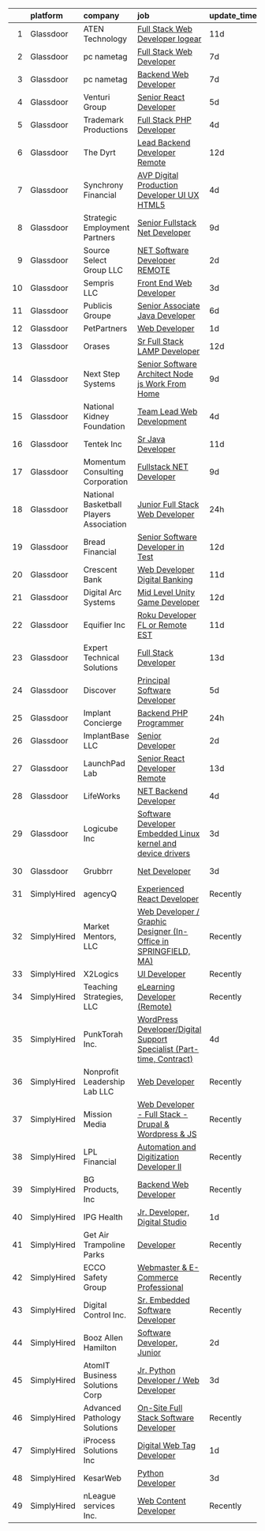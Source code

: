 

|    | platform    | company                                 | job                                                                                                                                                                                                                                                                                                                                                                                                                                                                                                                                                                                                                                                                                                                                                                                                                                                                                                                                                                                                                                                                                                                                                                                                                                                                                                                                                                                                                                                                                                                                                                                                                                  | update_time   | location                    |
|---:|:------------|:----------------------------------------|:-------------------------------------------------------------------------------------------------------------------------------------------------------------------------------------------------------------------------------------------------------------------------------------------------------------------------------------------------------------------------------------------------------------------------------------------------------------------------------------------------------------------------------------------------------------------------------------------------------------------------------------------------------------------------------------------------------------------------------------------------------------------------------------------------------------------------------------------------------------------------------------------------------------------------------------------------------------------------------------------------------------------------------------------------------------------------------------------------------------------------------------------------------------------------------------------------------------------------------------------------------------------------------------------------------------------------------------------------------------------------------------------------------------------------------------------------------------------------------------------------------------------------------------------------------------------------------------------------------------------------------------|:--------------|:----------------------------|
|  1 | Glassdoor   | ATEN Technology                         | [Full Stack Web Developer  Iogear ](https://www.glassdoor.com/partner/jobListing.htm?pos=130&ao=1110586&s=58&guid=000001817fe1c22e8b3a347b16a897d1&src=GD_JOB_AD&t=SR&vt=w&ea=1&cs=1_7a1e2b4b&cb=1655707911140&jobListingId=1007925932498&cpc=1D891ED3EFC3904E&jrtk=3-0-1g5vu3gj1ihn8801-1g5vu3gjhm6om800-3266aa13e67d76dd--6NYlbfkN0C0P8FhcjLbx-a9W6kInQRp5Gs6MwFqoj_2HpCN6kK0c_XF_QeJhIGskDCXNahPUKbx614mCGAbkKNefIyOS0fw2F-jGHb8gFfm2qF6cJljmIe7qko4H_8-Caki7Z3erbU4TQ_14iFvMXZcCMHgWJ39iUSctM4xcnR8bFqCWvEHYcOHLuHDQcLvTiNL4XDO5W8XpIVIxxHAO1lhVC8LDJNGy3wa35jcxCLUmlFaKU4LVYs17tYAEJ_ofkug6mjfM55k1LGn74lc75tVfZE1j6hVH5cW7pbm4eTeyqqX8eQJDfBv3Pi00tf0GM7uCPGwqkL12Ndq0BsKU07EeCKI2s1RcbkmpvTHPJNlNkFI5BQg0PUwm5wIiO5YOQc8L5Otmam6wOOrTxEycrkqBqJhVuVjTcwHKUgnsJovQ4z8go1Kpj8uoZaI-q0z7mNLq91O2sY5nASNDX4iH9DmBGjHKSRW4kWNaJe68xf_ivVQzUY5Y12lRa7Zxuasl6gdrEqrY5rZ4_g3vhhzWtab55XwLliN)                                                                                                                                                                                                                                                                                                                                                                                                                                                                                                                                                                                                                                                                                                                                         | 11d           | Remote                      |
|  2 | Glassdoor   | pc nametag                              | [Full Stack Web Developer](https://www.glassdoor.com/partner/jobListing.htm?pos=115&ao=1110586&s=58&guid=000001817fe1c22e8b3a347b16a897d1&src=GD_JOB_AD&t=SR&vt=w&ea=1&cs=1_8e25c6b9&cb=1655707911138&jobListingId=1007933889066&cpc=74FD5BE86273CE52&jrtk=3-0-1g5vu3gj1ihn8801-1g5vu3gjhm6om800-6a98af52f1f905db--6NYlbfkN0DFd_m-NIxEdI9JF7hdQI8W9oUdxZLpU-FyRCny2N2m2r4NgZBvXEpIcr2CBnrzprlpuhxe--FIFNAsH_JXt4jnBW_rAg1W7QD71fwZcNf8-5OO8j0tEyi4UelHMHdG3RcmROYLMot-AOaBvKBIIRjS4BVA0OFFObBjvTUs9Hq2X5-WRTTEkRlQ2y4BBL0CLdOZQNHSm2ZYkYfFcSTsb5j_IbABQb1xLgJ1vYb0x83OYiKG27xYqHfi0-05fBMgt7dMJerjvwAUU3g2wmuhoGubTsbppIIdW9RW52P9_Z1sqBi053On4pcQ5iG-u408Vm8KFUGchldOadIec9iWj857NbhIrTSKCGjfs_kk625P7UW6Ykjln-Q1j5A-yx7CgN5FpA3JwFV2MGgXePqQu2lWPhRHLjNrExdmu6N2Fg15rXQgpg3pQ8BsvHKQtoKnhIljg7826jMV3uG_uf2VxeXzL89WHM8zyx4F4Zh4sXeiRhPGMInaH9X3lJyDhNAydjf1I6AWQH5xDgL_hLXK7bPL)                                                                                                                                                                                                                                                                                                                                                                                                                                                                                                                                                                                                                                                                                                                                                  | 7d            | Madison, WI                 |
|  3 | Glassdoor   | pc nametag                              | [Backend Web Developer](https://www.glassdoor.com/partner/jobListing.htm?pos=116&ao=1110586&s=58&guid=000001817fe1c22e8b3a347b16a897d1&src=GD_JOB_AD&t=SR&vt=w&ea=1&cs=1_f05fede8&cb=1655707911139&jobListingId=1007933868549&cpc=87034903B3AB482B&jrtk=3-0-1g5vu3gj1ihn8801-1g5vu3gjhm6om800-82c0b8b9f3275a6d--6NYlbfkN0DFd_m-NIxEdI9JF7hdQI8W9oUdxZLpU-FyRCny2N2m2r4NgZBvXEpIcr2CBnrzprn8CZ9AoCiers3r7aPz0iRaob2hFtO5gO6Gxy4dSFwKwlj22Q4glcFdsb18cuBw6SERgq0wy-U6H6h2kH2AT4oyBxx373uVB1Xrn-VZkFZ3Yh1-V_e6tdNGdCWTVo0Dy7qfEgY-moCohwD77_XBaCKPUSW7Mv6acZMCf4O0auW86hYDqabNbH-w0-j49VA9Z0B0qKgvavqKhIDOXlYO7n2fGfjg1twhnZDv-XQmKrxA0k5WeM9AMYWvauL210VjLyOv4DREYKGxgsTepKPNA0aTecZnq-vYMEGoB6jNl3DpxWCs4LMhGoM928uY3KcypRl-sAIVGGYVZGJAinFehuGZKPtfsy_4bCP5kdDPxOYhDfJdbQgRF-5Zr5uI2Y-NzBG2JEk6mdqNv_-BtCrHvv8gIpohBk_vMaP6u98tEZoFl-bVv4CmSkmAWDZQeauLzlCXJFnRfE6nlA%3D%3D)                                                                                                                                                                                                                                                                                                                                                                                                                                                                                                                                                                                                                                                                                                                                                         | 7d            | Madison, WI                 |
|  4 | Glassdoor   | Venturi Group                           | [Senior React Developer](https://www.glassdoor.com/partner/jobListing.htm?pos=124&ao=1110586&s=58&guid=000001817fe1c22e8b3a347b16a897d1&src=GD_JOB_AD&t=SR&vt=w&ea=1&cs=1_7af96b8b&cb=1655707911139&jobListingId=1007939772953&cpc=DF7064BA3070673B&jrtk=3-0-1g5vu3gj1ihn8801-1g5vu3gjhm6om800-dffac9d3ad9aacc7--6NYlbfkN0DiMBqcaSMT8lrn_viPgFID_2aewekq0duxyJS2DdWDl6I0UnuoC7mcAdBs-ATn3cT3-f3Mjx997RkW5mpPdukl9hkwRDsKuDn5d_45nB-EUXKc27sGQGCbAFUlkNP7e8rO7PtBYY-wYAjQdUsdBMPWYCS9ldEs905IKzEAOvUPfQTEuf4q_4AH_SEcU_JVNuimk3H6ndt5qO1SkOAstXtmOG5L8DF9p_vyrdB-ouviplwG3I19hiufw5GfJsHo4X1oIs6BmjmYPBw0PeVdXBWfqmKZq5A4lrhvL_rKZPOE0uHvt-cU58RIgLh-bwAktZedu_8-87ZV6UvzD1701iBWxU0AndZPgpzcdLJe-OM-JomwRk87s7KC19ZPDwyV2ta3arcENOZ6fB1kbEb36ck4kCNbXeyuRGIehdRWeGZePKAwuukRIyuFBjRYUKcLbEvmxDptZ6qJ66xNM-T9mPuS8WJ13kj-PGVvn1BqXFPUfsZHL85eNN5YucAGIVENSp_VouBx65uTPoxvOYt_iM96)                                                                                                                                                                                                                                                                                                                                                                                                                                                                                                                                                                                                                                                                                                                                                    | 5d            | Remote                      |
|  5 | Glassdoor   | Trademark Productions                   | [Full Stack PHP Developer](https://www.glassdoor.com/partner/jobListing.htm?pos=127&ao=1110586&s=58&guid=000001817fe1c22e8b3a347b16a897d1&src=GD_JOB_AD&t=SR&vt=w&ea=1&cs=1_f19c1dd6&cb=1655707911139&jobListingId=1007942423943&cpc=6BBECBC74F3AC36E&jrtk=3-0-1g5vu3gj1ihn8801-1g5vu3gjhm6om800-67f85a00f70739a5--6NYlbfkN0B4CTDbt7Zn41iKpujQ2awVwoTLYCcRKVTqq11-nwU-kyizyaHZBSQxKbGY7r28z-FQDXAJvGIJR7ZY3DL6SMWnXyQ0CYtqc9IeHYo4YXOxjRucYTSIb_UTgOL7tV4BKwustU-COl5lNHDYVcAynuICiZHYgLTOh2tzOJxrBruWI3jmXnFl9X_lO3P4a9Eq1_X7hc9ytAzB0deFPlNGGuXMZyr1I7xh2-BSA24Qru6wH_0gIdJQ175LirEq1YeVoXr2dG-ZMXTLDD6-MMZoHktZLG--sb9sn7ksw8kY_xOpz0c60qLJvN1XWW2k5vXSrE-ILCKu9v79V6ERJzpoTnvtBBSX5x6Ob95TA-yLoZ2XCqqhaKp9CStpVDpRI2MLuUsGbjirbSctCgsKGnxt4NLlHCwPC47Xc2yg44OAYjH9XWinkwUMUxE64MFHlYL4Vlb6rI-3Iqom9ee8hqeyPgpZHtpR2VNqYQc3y1Tll5Cx5W4OJi8r-NV-WFUjBgioaFE%3D)                                                                                                                                                                                                                                                                                                                                                                                                                                                                                                                                                                                                                                                                                                                                                                    | 4d            | Remote                      |
|  6 | Glassdoor   | The Dyrt                                | [Lead Backend Developer  Remote ](https://www.glassdoor.com/partner/jobListing.htm?pos=101&ao=1110586&s=58&guid=000001817fe1c22e8b3a347b16a897d1&src=GD_JOB_AD&t=SR&vt=w&cs=1_721cdd77&cb=1655707911135&jobListingId=1007924794137&cpc=A981FE00166B1830&jrtk=3-0-1g5vu3gj1ihn8801-1g5vu3gjhm6om800-ca6822021593ecde--6NYlbfkN0AFaGKiZr_kAHuZ3OrJZNHsT_4fdn-2K5hALt0VUNIML5sawJcDkv0P32jzIuRDqLPu1iKtFf_VVJelU6pWNLy-_fAv9u0cnNGKrcUM8l5qVB5ds4zKKcRpjRD4vn21PIL0Q4oxVvCFosMocLhpsjGD_f589XBF0SHYkSi2Nrzb1QyFTrOhNAXYlqAiW5eXRZ82daPHRnewihgO750WGzn2hAfWyerp4q2pHiLqhGjOZnRpQRMJTfynpjURKap2jeRu08t9OFznRNCvpTm4WNOXmy3qCHlP-b-iYC5D22TRDlyuIZJrq8kMo9U-GEw2CD5z0ZJisZDhIXpE8b1H9SkBghFZcvSLZzOvwg0Ww3-8pPVEx08pEMe2NJDBPaDGwb4PP-DpiSlrU6pcKkqAHOcyX3yRVCc1C2Pe1VemIsWJMIU31gixiKEqtEVxVCoPQV1WnUou_cEQ_sGEoz4PCvhn49rzP-YWdsi3mT5aDO6wdRJEYnsAJYHnEdx18XwJ_ULzPjj2cLjwCb0obpxdy0vYGn8MbzvzBHA%3D)                                                                                                                                                                                                                                                                                                                                                                                                                                                                                                                                                                                                                                                                                                                                  | 12d           | Remote                      |
|  7 | Glassdoor   | Synchrony Financial                     | [AVP  Digital Production Developer  UI UX HTML5](https://www.glassdoor.com/partner/jobListing.htm?pos=128&ao=1110586&s=58&guid=000001817fe1c22e8b3a347b16a897d1&src=GD_JOB_AD&t=SR&vt=w&cs=1_cd252d63&cb=1655707911139&jobListingId=1007942047981&cpc=65CC663E25211861&jrtk=3-0-1g5vu3gj1ihn8801-1g5vu3gjhm6om800-33e56d2d56655581--6NYlbfkN0CZG6bN9ZaS7H2eqWBwsQ2GS98cHcHTG0eJFlxnPWv_gX1F6BWyKIs4Liv7UGXuRoTxGsJTQPYoeKHZfQJ1wLZadbnx-qFn7GOzzupUVdS-gjxnizjZj6Nvh47uDEDWT6amhbK90WWZ64TUNlDS0Bnz2o-iB4f_IYBXSX5sjKKtF6hV0Fn4Q_b1F1GcAXAf4-z4n661uxGK-klqfQTDHo7-hXALLuiffEQIEahk1UdTnGzPUIMviMz-dNqaUvs5C-MluSCstZPp5qrKTn5Sj4Et98U7YGWcNyQs3rf5OvU6SdOwfBJIs_6q1bSWvSV1__UKvPHYv0WSR5aG7o9I-vvKF1P2niWxi1HyXtXImNxUmdLlR3kjA77aCYuKlABC2n4w9BReWflwTdGw3wMutwL_SY1jUhIM5ikncHNX-Qp20HkrYjs4s3d8h43NbjTe59TsA0zq61c-LIFe4xCy0tZwNF7RgllZVaqiCit8KKQJ5VdjiIDOt6TKUAFapWXaLcQgfqdiDwQMZGAZ-aaLO3Zmlpsk1sgr0wHp5CklBolLNt9lwfSkleuKlLvQz4YEGZMUp4QluH6U8Xhe3n8ApZn9kds5_VjvclkZoI90iMQi3euiIKAqAtLJJwr0oJsW-dwFXigwt86TSHKF-RUVRhVV_EPvYdHMaP3tmWZ0Tcw9CKqE1FjuSCMviZepwi-xiOwdmrvnVfkSMt-VCEWL-FZw-noKTeAuKFnnughPEsJrR7MVXz-lQcZ3Pcaj1IsCz6vq-u9lOPtzCG9zqFQRDcDiT3oRT2jisqMQLUDrEJARpWp86UnqwumCPNm4t3H1-Eh1PaGtoA3z-Zaw8KGc-8QUs_ipgdRIubafrFApeUNrYHoMTIUG8cVZCCL31GrrMKhoiVu14oZ23cjJHtQswe64VzautWYgEU8p9RmL2BOwnpWkzh3xyFlABHKIuNYj3_KxMvxYI8JR1uI0vvQhHSauD7s9Xo3gsIr7-2VJiaYdnD7hiLTr0_Torg1QwZ-fKgNLsmDOQzd5t7xlb4TfsZdaZA9A-W7I2S-dKpNaxDdRQw7XCDsMAL3ARs25EqkWXpG6v-iSVC9a35fV_XgdeFyOgOuidMsJLzNGS8R5jdr6tTUdQ8kXD3wng-sn_tW2ERXGMGvM1wJdSfK-ZOCJ5WW_XNyziRYgyqN60z1lCnsC5UkIisFS9NdQLkiaiY_OuMkthv4_gDUGZ0Nac4VEjqr0) | 4d            | Charlotte, NC               |
|  8 | Glassdoor   | Strategic Employment Partners           | [Senior Fullstack  Net Developer](https://www.glassdoor.com/partner/jobListing.htm?pos=113&ao=1110586&s=58&guid=000001817fe1c22e8b3a347b16a897d1&src=GD_JOB_AD&t=SR&vt=w&ea=1&cs=1_05f11209&cb=1655707911138&jobListingId=1007932109580&cpc=0B561D89933DD0A0&jrtk=3-0-1g5vu3gj1ihn8801-1g5vu3gjhm6om800-c36782258eef7748--6NYlbfkN0B-fTUegnOdPWDV05CiIhIi2qlOzw6WOcAKK9Y9LqNfmuNY1A0kBHRpIHZer5Lsr2yEesuItmG4PiDoSmT_VkB0aWsBn2slRN5kOozmjS22nImROoQhkqM0yypWkb0taiFb8wGj2fUjOELNGaFJGINIkPttTpA4Nq0jC8SlLH8GaBR153ZAwRg3zUtKKOxqOfJMq5QaUAZvQ_YdyaBAoZL6ZUZKFDEmtE3W1OeJX3fAU6W_O-Q-vzGzF4xM-j2Tl0aV3g5KUfP3kfDwV611GPiMvdljPhfheD9COdUoS3c6a-eYWiOUD6iKI02GtUDkJTR-GFPCwv0oOVBIJWlA_2PlLLaE3emjbEfiWQAMDhcdUGfqyBka4_bCqMYXF-tubNtZHSey0nxgjZTGrTXg4LlbyjG0AoWOphrM0QJn49_RtzRB1IFRkGlzTv9NDrzU7vH0ZxoduCtEXfisTrHjclEgFopD9XmJSH3tK1J2nnFJaFJYQWB_TTEAsyijwZzRszsleWltokm69BUNVSyvGRfN)                                                                                                                                                                                                                                                                                                                                                                                                                                                                                                                                                                                                                                                                                                                                           | 9d            | Remote                      |
|  9 | Glassdoor   | Source Select Group  LLC                | [ NET Software Developer REMOTE](https://www.glassdoor.com/partner/jobListing.htm?pos=122&ao=1110586&s=58&guid=000001817fe1c22e8b3a347b16a897d1&src=GD_JOB_AD&t=SR&vt=w&ea=1&cs=1_b8687299&cb=1655707911139&jobListingId=1007947728638&cpc=ACBF47B84C432121&jrtk=3-0-1g5vu3gj1ihn8801-1g5vu3gjhm6om800-e4b05c1b1d16c107--6NYlbfkN0Dknu-XJx1lvG7TapgMlWnDguf9J9bebwcn7i5H53jr-eDOtmFlM5ZfTBFOyK9AH4EzbJhcd80y0PSr7mG2SPoVAd07H-zC8wyg9TiDooVdrGp33KJ9jENW9gnlLgbf713Sg_6hEIPQ21mJZBtB165Nmio-u1eGj0pazmtllOVTLckmwVf1p1caUlsLy60C_TjGtbqsvCTHvW694gbvpfKrvj2D2Kogi6G3VMnjjbvWMs64bbbhOld43hkW_aMCZgmhlKpTuaVHX6u4XdbGFTB7JHwln0KnsM-G3vUp16ElKpYJPKVI3jjjKhQDm-iLqxZnzRDaWUEiads4Jt-rA0XsCKF_nY0TqgveZHoICpMFYQ5IpNDlhzJEcS7eLpDj1Llq7f2Z2PS6QTdnUHWkhgHx4caR-Wa8ujtYFPegDhTjxzglXGe-rQl1NrqnuyaAm7mZd-20EbHfbIsT-F7JryCER0AyV5KdgnRSNHsiHXkq1ii7ixv6oMU-Kft_Th-SfiCziZ6k0K6REGFPIeDALZ3r)                                                                                                                                                                                                                                                                                                                                                                                                                                                                                                                                                                                                                                                                                                                                            | 2d            | Remote                      |
| 10 | Glassdoor   | Sempris  LLC                            | [Front End Web Developer](https://www.glassdoor.com/partner/jobListing.htm?pos=108&ao=1110586&s=58&guid=000001817fe1c22e8b3a347b16a897d1&src=GD_JOB_AD&t=SR&vt=w&ea=1&cs=1_883d3109&cb=1655707911137&jobListingId=1007945280114&cpc=D24EE3D704DEE7AC&jrtk=3-0-1g5vu3gj1ihn8801-1g5vu3gjhm6om800-0ef724823a4d4b06--6NYlbfkN0BHIfC1zsKGIu0R3teaIu8liT7fbRNLaQeDQfcPJweUK7RAcvx5cHrvZaq392LE9rmh0YLRO8ChPas7D0GQ6eREzTmrSJOu784IygJ-W8HbYE8DtMz3vBJXeqbWQkw2-b6qyx1_Ez0b2jJ2RoNrb6EP8DmLV5RHqJd46zPaT6fD9mlKiukA_6OGDWfoebLoBZW4KFeEnBq3VzGEWnekvgatBjDA-Eu3ZqHqgmLDsJSSoU5jYzPMuboS8dgOchuj4ZmW42G7LcJbPteLmsvinMURpg66Ka-2siSDi9x19oUwJ9Gn9yE7HudkXDSr0lXwH5n7xKAyAj6A9mxPLgVl-UwLwZJUmMbKbZ1bMOKIVwFY5MUg8fDudTDZ_Qht8M91huhl-HlhJD8O_WEgvvq2F7OE0Lp_zqAP3ySj9GhfHZICY4O1JArxwA2ceJKcukfqFT8xACrUqo4eWw8LHKRT_fkPzhT1SzhQ2GDOhex_1FqgQ0rqHWdfvbwG0M4jv9JFAnl19JzJ8oWWMg%3D%3D)                                                                                                                                                                                                                                                                                                                                                                                                                                                                                                                                                                                                                                                                                                                                                       | 3d            | Eden Prairie, MN            |
| 11 | Glassdoor   | Publicis Groupe                         | [Senior Associate  Java Developer](https://www.glassdoor.com/partner/jobListing.htm?pos=110&ao=1110586&s=58&guid=000001817fe1c22e8b3a347b16a897d1&src=GD_JOB_AD&t=SR&vt=w&cs=1_201e307b&cb=1655707911137&jobListingId=1007937388619&cpc=66EACBD3E279A8FF&jrtk=3-0-1g5vu3gj1ihn8801-1g5vu3gjhm6om800-3d381ed66f8a23f1--6NYlbfkN0D_XFSRfOpY7hhzl86VUrgfgdzYRVdqdkK81Ka1OFk9uvbkATakQEdF82LUpmkFuW1FvbfxZZPPgS7wchBlkq1f4gSLdinoLQIsRIG6OAKGnBHQcsGZCz4dJj4rza2k0bGP1Gz5eXnajG3pHfz4rsHjFn_Pmwo8zBvGVwzRxMkunGDCGelIOT0cnL0Yl9OHG4Ke1O3ug4snCSwMrqwhqwikl_HQMsLJMaD1xVzj0j72jyMftkJXv2bUr5RRIJ4w8Ao03y977HsJJomR8R2DhBjtyw8YpvsSQswv_W54pqBiBHBpwpNugSRHPJ2qWjYTft-oJ-apzNngrkbsR9F-GrUUTACK7XZAt2REXT-xX7l0QjS7TFfS0ReLKZ77nhl2s62NR7hyXQeBR9JAa9UIFWB7FiiiOva0EkXeVy0LvYTDgNonwaAbMeogPd4PnFfJO58p02-OPx9eyD3KcgjpLaJ32kT09JKHQumuE2m_OhuPZHeyyUhTMZDHlJTY_lU0DscXUipVNO-6-Em9s-W-XZa2FiW789KOm9tr7zxJk4FRR-34njxMTDb6rsEHeMy7kvbvC-j2nUq6EU49IWFZFQTp)                                                                                                                                                                                                                                                                                                                                                                                                                                                                                                                                                                                                                                                                               | 6d            | Arlington, VA               |
| 12 | Glassdoor   | PetPartners                             | [Web Developer](https://www.glassdoor.com/partner/jobListing.htm?pos=125&ao=1110586&s=58&guid=000001817fe1c22e8b3a347b16a897d1&src=GD_JOB_AD&t=SR&vt=w&ea=1&cs=1_af8df1b0&cb=1655707911139&jobListingId=1007948726865&cpc=26740BCDE5E48596&jrtk=3-0-1g5vu3gj1ihn8801-1g5vu3gjhm6om800-f751cfe49a111d86--6NYlbfkN0CptyWHVEaJ3gWQwaglLcCdOQRi5tEfllewmuKofgYUxum0knsEFCwltmb_0cVlz7EjgY2tyOTuKXnG-ckoUtVXWZ3KIbrKMr_Abv-TTxFyMX-1eZOCHOn70PaNOSLEeV0rn8WaTp3j0NtdICVqzlY-PxrGv0pZ5lHbas_ubYBWj2joGKzxcl81dhkUyHoSCVt9V7nzLfuFOtoFisZorPotl7fiAw57CJrz8c6WyKIFEntge6xWmYbu4SqeBJq2LJy_rfSuNbzg_uzCDbIzEfp0U7bihtGYGiT8YSn_q8kp5cm8jI5DmqVmSyFzSqo89wHKCn-lIBbi0ACfAl1k_BKabirHvgsZxjeTlpcBI6TD9iSaQ35L2SJZPi2ItCTBFFCagSyChLNsFE23bW4uqXTzvKbOu_I8Wmh8FL0MGHbxMm31Hl-SuM_iVr5ilgm2FaR9LS6Uo75jX-A1OMYAI9oDqcajq7jwMjILrr3rEp0G8mU-Y6vJNEW_f8YONrH5r8s%3D)                                                                                                                                                                                                                                                                                                                                                                                                                                                                                                                                                                                                                                                                                                                                                                               | 1d            | Remote                      |
| 13 | Glassdoor   | Orases                                  | [Sr Full Stack LAMP Developer](https://www.glassdoor.com/partner/jobListing.htm?pos=109&ao=1110586&s=58&guid=000001817fe1c22e8b3a347b16a897d1&src=GD_JOB_AD&t=SR&vt=w&ea=1&cs=1_6bb7c1b1&cb=1655707911137&jobListingId=1007924851332&cpc=AA7790897323AD50&jrtk=3-0-1g5vu3gj1ihn8801-1g5vu3gjhm6om800-6c7decde68da61b5--6NYlbfkN0Db6qelecMVkl4ED7NDjuH799SHfUD0fjmF3dH_sWTV-WXtS5jkDsUffmc1KwtxoPn3QB_Vz3lr1m13A5jvNwq2CzUSG7oWjN-bjyFKQ62Ue5SpHd-bCl4LAQttKNTyduXXUk8Z6KN_DH97MjFaogSc8mXqg0PAVTGBWl1ZzRI14lKLzI5F0wzk4E_RGhjmrxKIbL_z74UuCiEGKS31FytFOqlPJVgDHcEiX6QwHLpIbTiytHzc5ujqQ8naNgHreZkBMH2McHEoGuB2pek89i87c-XAPtjkYIuQPuK5mTUarFi0hV6Y1bgAC_ia4z9AeaRpz3cvCvkhf9FIL5xCFHSizxgn0z73q6gPm81DmiM8nAwuCnJhfGx5EwIZxJLTfdZbJ4zRugk-k1GBnCME_JqWIbfAMuOjakGFjp74JNpWrjA4xzesOYUZSrx3k38ul9eUtDIDcF7yiXiolDBeovqTtteSHiPeiom59PgOUuG7XQvCDlStVDB5qt8d8CpgSyf5B-Agx63Eow%3D%3D)                                                                                                                                                                                                                                                                                                                                                                                                                                                                                                                                                                                                                                                                                                                                                  | 12d           | Remote                      |
| 14 | Glassdoor   | Next Step Systems                       | [Senior Software Architect  Node js   Work From Home](https://www.glassdoor.com/partner/jobListing.htm?pos=111&ao=1110586&s=58&guid=000001817fe1c22e8b3a347b16a897d1&src=GD_JOB_AD&t=SR&vt=w&ea=1&cs=1_73a75ff1&cb=1655707911137&jobListingId=1007931709589&cpc=D975E6D323D47586&jrtk=3-0-1g5vu3gj1ihn8801-1g5vu3gjhm6om800-25cbef5164ff4fc0--6NYlbfkN0CKgvS4s_uBktsKEiEAZi2bJDpOvi088CPgpgQhjoHx3Vz5-_tOc7uDiIAQ__FM9bXgLVgUf80-5juVZSFRv4qfeL2VJ4eGbnZLHrnK4Q9xBCsrxsicsi0hFDym8jhp-Ro0A6D2mkj52gsYU-om-__dB14xQtwtTiHBN_DSPeUV8YLWTCT2XGI7wJxKwY75yyCuHzNDlkaV9cFI9tyRQmhBCIb-gwstcKwdGDavJumhgCCKH60Gq5pkl5MaEvlBsUjXDafnetapf4CC49Vu2ruOTDQlwfo9zBc7a3bfxHwBTjoWKuPeK_AgsnIxReKzbYxVDFfzahiFCuePwRzRp1oiuFCiAy5y98mwjIPeQCE-fhVAtbp2bsp7DfzFkhusl0jjIVz9btlBcOgrDgLTPWO63zDh-MGgJBTY27L1jhwB2d1O5OuqovScfwgYjdH2PKsPEoVWk3XSRyhaMBXdOvhKKfhQahQNEq8CDhC5ZQU27ADlKhy9nusW7Rvlio7Yh6mSywY0Gvb2sjdVLjEaJTy6zVG7kBRHRj_QXru0eSNz6Q%3D%3D)                                                                                                                                                                                                                                                                                                                                                                                                                                                                                                                                                                                                                                                                                           | 9d            | Remote                      |
| 15 | Glassdoor   | National Kidney Foundation              | [Team Lead  Web Development](https://www.glassdoor.com/partner/jobListing.htm?pos=123&ao=1110586&s=58&guid=000001817fe1c22e8b3a347b16a897d1&src=GD_JOB_AD&t=SR&vt=w&ea=1&cs=1_b0e41364&cb=1655707911139&jobListingId=1007941740879&cpc=8F7BC0C6B9F707AE&jrtk=3-0-1g5vu3gj1ihn8801-1g5vu3gjhm6om800-8e4da2a7f5ae5084--6NYlbfkN0BuZ7gPLfXpoCgcWJ6wejpwYgpTL6WAIfwpZAMVuD9lj0I0EKCFo2Lb4HEbV1G_IOwf26T6et8hO4MxAZcuEgDnFVB9c9h2IAS7WYC4xiv8cbytfi59oiiguC6xSut5TX7nstKTsGRc8rAI3X1jjgoPCgzLMkrAi_qYaiO-4ld3IyRduOSe7NKAKWyUV88pKAeCinZVfkeeAFCv7m0GNiR9ypLrNaTw8xEi1PAvnDtHzRcgr1S3uK4-YfpLFXXRaHqoGdCOTpilLeiEPhpUOL19QeMHP4yH91ViQf7vrYLkqpq0SQh6N8XxkfJJNn9FykB2JMxdpoKrcOVmtloL9oq413NIJ5ase85tPh0hqmwmTEXKGvfR5z5rkVwtfQmI8iVlqKae3osH7DV0WTD46IlNssTRqf0KFrgJlFt77S6zBDR7i526ENyxcim3xJ96y2pfL8GQ6FUlrLIePMvEa8G8-_chfB-kQa5oHecP8OCuwFQR2WZ4AOGrfNAY2WzQz7-MGbT51w-FqIfIytx1VFQPWFE1p9mAfloi5r9fPK4PaHnPrgeASWDfdGQs_umoBWkzAfS6DnmWDbj0h_mSV6s5MkMk5GwbERPdjhZHkjw5Asx-466cek6mXZrJmU9xHhh2O5XAzGyVVXeBbnvmyiOypH9jXJItNt2fKSwUNDgsoV1vigg-N6KfcNkxJPfDRp3V0561cEcyWFLi5NF-Z5zmckKYbn--syINFNnq08JisAUaqNbQp6bmiX8XqCjp3bQ%3D)                                                                                                                                                                                                                                                                                                                                                                                                                                                                                                  | 4d            | Remote                      |
| 16 | Glassdoor   | Tentek  Inc                             | [Sr  Java Developer](https://www.glassdoor.com/partner/jobListing.htm?pos=106&ao=1110586&s=58&guid=000001817fe1c22e8b3a347b16a897d1&src=GD_JOB_AD&t=SR&vt=w&ea=1&cs=1_3a972536&cb=1655707911137&jobListingId=1007926033572&cpc=BCF6C35513A620B2&jrtk=3-0-1g5vu3gj1ihn8801-1g5vu3gjhm6om800-6cedc7d701f33151--6NYlbfkN0CjFA1lmdy0wJ1Qe9I-InJ7XKY3GJWrv4Ih_xPgAckHyl8kzJ1xqjfUOGHzUbWqZoYZg0XWRK9qMAG7WcRvBZ8EH8PXhHrgAgfUnWxrNX2ZxrTZdcREbsKjGvxvepD2YbyyPZARganCK4qxedGpt04mLzkqv-goStaAjOcUZmv7LurNlVXlyI3Dx6K1TZ47h7QwfTGDfEg0BogptWsYaguSDY5YDPROK6DBcJaXHtTJ4Y5fncS6XgmhLUy_0AzJzxpk9nTcEXozKSEPOdjO0uditvzEGiN_xlGvPC6Cm56oXnU83lEpEngpd_DyzzostWJdcewMb_4LKv556AAfRcm9v_MbO7Ng7F6ltgS65XStOeVETnAtf5kcTWdollXyvlm-GMqUc0bMTDA1C1VClTMF8xKfCWW12gn7gCe2GCq669VcbMzFutiitI55DJkLHjAoKZagTmfY86mlspSkmuFFjYlt8pwaXLGeOnJ1YyWJayVFo7cixnU8-y7E-BkhJcwpM5lEkAfTAA%3D%3D)                                                                                                                                                                                                                                                                                                                                                                                                                                                                                                                                                                                                                                                                                                                                                            | 11d           | Remote                      |
| 17 | Glassdoor   | Momentum Consulting Corporation         | [Fullstack  NET Developer](https://www.glassdoor.com/partner/jobListing.htm?pos=103&ao=1110586&s=58&guid=000001817fe1c22e8b3a347b16a897d1&src=GD_JOB_AD&t=SR&vt=w&ea=1&cs=1_a3490a1a&cb=1655707911136&jobListingId=1007931759030&cpc=D6DEFEE27D6A642D&jrtk=3-0-1g5vu3gj1ihn8801-1g5vu3gjhm6om800-062ff1be2b607546--6NYlbfkN0AZiaPZyccuKjlre0e0RaBFeO48J0QExrO5hcuLctOVaJEbtQVSe57okqsxZ1lfYF1P3f4Ez9kgq9TieDsrBQhJjxAMCzrOewFvWi6IZgj1u_YzLdGSigyiDKgczbCxivQhI3why7h1LoKH4nk318tdzj9fJjfyhDmWpvllWVrB7W0Ch0KJEtDlHF0FTYN4zrBiWcg5EN2pGliIKtgH6FDA87QS-ImFNvMm__cliQDYCGPICGGBHgULsY-93eGfVZ006czAgLfv8BLMqubzbltv5l4GQHwbuiaVDKjLkzI4puA04zdj3pt77_VPqDYd5fqzfRADmU-Ynokokknxge6EhoebQrIiEngMElz4at54GvaixWPD63EdNk-2y1F77X2cVMwy0j0NDjfjEmhCMDSuCrcMEkivD60SVNBEA_Z-8X677wnlLdlTLrrlJwzK2n0aVHiDx-Ji-DOuLFHmJP8MHr5VaLtnkCJeW4euJgDssVMXimZS8G36ezxlSDMQ5a7gsOGDFSSz_Q%3D%3D)                                                                                                                                                                                                                                                                                                                                                                                                                                                                                                                                                                                                                                                                                                                                                      | 9d            | Miami Lakes, FL             |
| 18 | Glassdoor   | National Basketball Players Association | [Junior Full Stack Web Developer](https://www.glassdoor.com/partner/jobListing.htm?pos=120&ao=1110586&s=58&guid=000001817fe1c22e8b3a347b16a897d1&src=GD_JOB_AD&t=SR&vt=w&ea=1&cs=1_a1c27c6b&cb=1655707911139&jobListingId=1007949467757&cpc=92BEE8AC7E71C1CB&jrtk=3-0-1g5vu3gj1ihn8801-1g5vu3gjhm6om800-e663115c8ce7a763--6NYlbfkN0BTy4Vq3kUv-8E8fBOrhZt-7WJQYqv7u2ur6JnxlE7nq8o-KOwVTrpWaAuAFKUO7gvU4o4N0OVI9j-MzL3K1UphFSlysCg5wNsRjg92F40eal9QbG45lzbnl_ewt7fRhxzOB97gGhXvR4RKdj6ueHAQXRbR0Oob-hpH5MjKCWaSPu1D4XB5s9hBtgEpXDKxHWB_AnhvhImaJE3ucKZIaXH4DOjvQAB-NQjiom6YTIgVuUGlKX-3QJRQ7WtOX7zuBORFEbj8OVscAlQqbJFs3GJEQQzfShIfgi6-G-eAo5b7tj8NL0sCGOmS20tQ2zVprL0ALwhWWqjpWbGfp5nkB_zwyUo48hC3Kjc7Y6ydXnJhBxRvgyRFo6fb1Bz6eLBUvF030j_BlyLQu3m5buAbspmIPhHgkmUUJ1t-7ja79wX4ojsR_fhzzUSLdSg4WX3gEL1-E50SGXkGTay-FQJ1EHtVKD-Qv0VsfdyS9CRcXPuiv8f3Ukm1SgVWokrNDgqITkt4eI2vziA4bQ%3D%3D)                                                                                                                                                                                                                                                                                                                                                                                                                                                                                                                                                                                                                                                                                                                                               | 24h           | New York, NY                |
| 19 | Glassdoor   | Bread Financial                         | [Senior Software Developer in Test](https://www.glassdoor.com/partner/jobListing.htm?pos=112&ao=1110586&s=58&guid=000001817fe1c22e8b3a347b16a897d1&src=GD_JOB_AD&t=SR&vt=w&cs=1_65377b0c&cb=1655707911137&jobListingId=1007923564499&cpc=A615028083C8ED4B&jrtk=3-0-1g5vu3gj1ihn8801-1g5vu3gjhm6om800-e202471a207445f7--6NYlbfkN0AwvANggVW32WAW51A5GvPv2wUItpEiHGaiFTZWbMNSTZzC7NyiR99zYrm1er4w05N5oVvD9oXb0RhZ7axGwLVKJPlibu0uMkEPcSOrmPq0XjoJAaXw49sHBPArvE_-9Q65y-XTu_BE-70J6Zw2mzIP1hT_wWdGYG_8u927IW85aydpD6EKdeImm1bs6xoIwgNBEAbvKkpevbxr9mlCeHaCp3Qvjh9SQ6XKsdpjzP5z0eufZ2A8AmeXSbKWaC72VeGTIA4M7N6k2uG5c9r8Sp2EVkeweLgPyLyqPSY3LJXSok1eXDQKpUzOfO7e54H6ndF2QACIu53fka9j6VL14I22CV0rgYXFKLBPqen1eqP6J22_VbHiDj5gubQzxrPImku6P8fNpX_CzOb8yRscTGKIdUGk_ZOClTNeBp_U4jfGK_vU-pY_NtLkp0sO2XgSMuZW5_ptR73_o09TUawhRCl-8BCEAxvl_5z8XW1op0dbQO4wvsV31jeww0gEquUJfigJwY00ZM7vxXgp29e9Ar8gvBYXu1eA_5d15SKYC1BWbP2naJgin4oiN0MYSdQ5jfdUubKijlbgCzLbPWKqlrnP2RWPDPXxwgoERNkkh3eV3hB6B9FzZGesG0HeaVPtnsA%3D)                                                                                                                                                                                                                                                                                                                                                                                                                                                                                                                                                                                                                                | 12d           | Remote                      |
| 20 | Glassdoor   | Crescent Bank                           | [Web Developer   Digital Banking](https://www.glassdoor.com/partner/jobListing.htm?pos=102&ao=1110586&s=58&guid=000001817fe1c22e8b3a347b16a897d1&src=GD_JOB_AD&t=SR&vt=w&ea=1&cs=1_06653cfa&cb=1655707911136&jobListingId=1007926170317&cpc=0EF3FADC52EC4A72&jrtk=3-0-1g5vu3gj1ihn8801-1g5vu3gjhm6om800-3e90e8d489a13c2b--6NYlbfkN0BRbFaIdT8efWeXnA80-6jUz6bCf_OXJWiLrKt7kfeWRCuBM77_80HCvrX8w84S75d6yZ2WOU9TAE-quMWNfGT0YZ_EdmnArBpT4Hk1p-poM-WVr5qyXuqbTOgwZMLPwUR8RYkifXjgezDApCRVlo21PM2_Iu4ZrpboljlxAqpvxnrvpGqC7cEzPQwtwawI1Mdr8tGvZ0pcU95d8O4ING_BFdqFCCuTH9mUnxSZXECXY0qjoJcyx5g0eEWJFYk5-QQ-rUd-hF4wIX27KKW8nD0bgBBdYTI5RVkBN4o9s5nMGZ3Di8QRxaXec-aJUSQV0eoJIvDPUnAhghUP9aina0BUk-v2ugoPdXlDEgEsq_JAemQL2-g5FgORU76E3AdY2iI-OJziBAe84PWKAZjsiOQOADdG96qSkPSupdfJGL3PKf4fYmJ4WyauH4_wmcbhyeG1CpOIoaPnh2fFMciwctryLfuksT5htYmKpUvwPPKBZlMcy6Hy9sAubrgg4ojnD7AfFEJw5qI4c0JyU2_0DXFKOt-Lu13fNUyZS7fH7Fp3oFbkMxt4k_Odoh_oBSB3uoyX7MQaNPoTfw%3D%3D)                                                                                                                                                                                                                                                                                                                                                                                                                                                                                                                                                                                                                                                                               | 11d           | Carrollton, TX              |
| 21 | Glassdoor   | Digital Arc Systems                     | [Mid Level Unity Game Developer](https://www.glassdoor.com/partner/jobListing.htm?pos=118&ao=1110586&s=58&guid=000001817fe1c22e8b3a347b16a897d1&src=GD_JOB_AD&t=SR&vt=w&ea=1&cs=1_2049a565&cb=1655707911139&jobListingId=1007923414564&cpc=9C938E8DE9AD6C02&jrtk=3-0-1g5vu3gj1ihn8801-1g5vu3gjhm6om800-5bbff25c20dc49fd--6NYlbfkN0BKgzQyzTF1Q9mOsR1amaS-juVGLjHt5Cdom-gEF9y-xeJJUKVdh3iJOWmIv7rBeiemaoO3RU2VpK-ZRE48GAvBS9W-Rv4dl4d1FhjFLexn2k4yR4XAdhp_zSERE7F6SLqHyAKsVFrHqgBWmoSd5WJYzzcaUbZj3Lw3a-z6ycsFcUHLvS5f49maLn9fjGxORjUcFaJysYQS4C0d4N0oNzvTIWCyumBemRQyExzjclFOcxi3veX_KSEmwbCuiVt_GrDp5MiBYn6BBDbH1vOo3kAo8S3D64YNZPDiu-gK6D7pPgmff6BG4zTaOiZe5N7jwajadsDBVm6WS_EWX0K6aaAxyLLhKQ14kt9zPpXDlv5JNm_-0Htdm0Ss6RSZntS-70OGOexkBstHibopXGB84YcSjMGM3RxxdjxoMNgHbAkVz_YTOgkx0PVtIqmA_I0nsdfAXJcJ0nQSMPwYQ9FOAL8A9hL894sYVmDCt584zGlW7glNN4U-VZNHHjizBJmz8lHLz1OvCRlv43RQuoT0FcBh)                                                                                                                                                                                                                                                                                                                                                                                                                                                                                                                                                                                                                                                                                                                                            | 12d           | Pittsburgh, PA              |
| 22 | Glassdoor   | Equifier  Inc                           | [Roku Developer   FL or Remote  EST ](https://www.glassdoor.com/partner/jobListing.htm?pos=117&ao=1110586&s=58&guid=000001817fe1c22e8b3a347b16a897d1&src=GD_JOB_AD&t=SR&vt=w&cs=1_97e9d45b&cb=1655707911138&jobListingId=1007927008658&cpc=18C9CE28155C17C5&jrtk=3-0-1g5vu3gj1ihn8801-1g5vu3gjhm6om800-63ee4ce8e0aa1459--6NYlbfkN0DimsUkPshKL2XfynBwA5SxRD7fH9IgJ6mWT5F5bx55tz5R5BeaF9jCeGJXtK7imSa84T0vkeMO-O_0LgIsNYRE77cPJ84GthSD1PyVHUKY0J1OqzabMcYdHXGe5oM_uXC786um4i_PFiHrYHUE__JIt1ydM5ezYd-cTI_z9CP8HdhiIJ5Phj5WGYEmPt5uVbCJeTwzpdHc1ljx1esWV6Z2bvJOI0r67MjqDSL8oonb8gfwB8jj_PxcO0ZLCjrZ4MrroT3o-FKII2eBfAe3uTnltsXcAA--2na2BVfGH1_qZ8dqVd4L1iV3Tsge5nab0cFv-2-rXEhByqw0YO4xpci3Nq2gHwP24zFHDHturDKCGhYkTGANDkkZS6wGimG-0Zk_OERuEA5YDYTgtmjT4vr-2OjRYRsJvhCHYX24IZv0QFR2OFytBv3I2CptPevRQrfc6qOUTctgeCd4OYtDtlx0n2U8kYRpwZ1T_80bbwQI7lkTrc5oYQASqogq-J8vujWPwTEkFCe_nLiQm8hBUvgjgzSLo8Waq04bvoiESgoNv-kT2bPT8iM9Q9RRTmg_0Y2MZ26morGgRPhDpmF-ycCcrLR5g2HlXh26SMyXe0Qs5w%3D%3D)                                                                                                                                                                                                                                                                                                                                                                                                                                                                                                                                                                                                                                                | 11d           | West Palm Beach, FL         |
| 23 | Glassdoor   | Expert Technical Solutions              | [Full Stack Developer](https://www.glassdoor.com/partner/jobListing.htm?pos=129&ao=1110586&s=58&guid=000001817fe1c22e8b3a347b16a897d1&src=GD_JOB_AD&t=SR&vt=w&ea=1&cs=1_5e68a89e&cb=1655707911140&jobListingId=1007920866012&cpc=8CDBB1EC89CF7160&jrtk=3-0-1g5vu3gj1ihn8801-1g5vu3gjhm6om800-ee0985a26f8d7f45--6NYlbfkN0Co5wHOooJBt9erdaJMrMbfxrN9sWQ--D72Z30twe0GLOIjOXSoWPfOO6r_Fk6PQSBfOT-kCmrxxASegMvFyTJKrpmMT7RAFKYF1L1Qxpbp-X_E7tiYr_JRrRQPVXKUC7vekBe7Y9yvTXm9A5pqw4sCDrJVPHrKDgylRRj6N7Hn8ILktpXhlDoekbQE3qgNer-qoyeCliMSHF2RuIf8MDKXZ-hFe1uXb8tNbJP_c3wIT4eYDd6uZbSqrs6FSN7FaYxVXuTGebauHHYeW4w0hcPInMN_N0rZ64VZnHs7LcWegSI0CxJzN2a31hu9Okgq4g92Coi4gCVFPiu3WQ6UI8em9mqsRxatstOrSz87r0YQalYG-XW182hJwaS-WCf-BbaG-xpBJ2AmDTWivJ4w9-mJSoj_4l1ezoK1bQO4Efi2kUd4wa4P0FZ5JS3QffSVkhiGlYEj0BhCNfGnRIXu6P5V8pTveeo4lCLiGwBt6eJIBGlgCw-t64Ds3jo5viUMtLmW1uNJEPYbB-vE1H_xMWab)                                                                                                                                                                                                                                                                                                                                                                                                                                                                                                                                                                                                                                                                                                                                                      | 13d           | Remote                      |
| 24 | Glassdoor   | Discover                                | [Principal Software Developer](https://www.glassdoor.com/partner/jobListing.htm?pos=126&ao=1110586&s=58&guid=000001817fe1c22e8b3a347b16a897d1&src=GD_JOB_AD&t=SR&vt=w&cs=1_9bcc550b&cb=1655707911139&jobListingId=1007940034327&cpc=9A35C3CDC9AD954F&jrtk=3-0-1g5vu3gj1ihn8801-1g5vu3gjhm6om800-12799c1b81e60ad2--6NYlbfkN0CTOFzGAMdxw_GDsfUcW4vMT5hDSyEQFK4w-Qt2OSLgh_shl3NEHgMisItXQwEjVMI9wfBtXC2JVe8EF1a_sbnwSmKEN3tNksFB6XLA7JzsI2rhr3v6l4pmzAfoJRETiovYhTBI1HfeRXmYlaZou_vuf3aru-VO1oBAuPahM82HjeyCUprfxYuMaPvZRyDXv4DgKPsE2v-cZUTK2HthT9PUQyLy7Pv0Q7ugHduLY8RI7a_O1j5MYmNjEYRUaE51Je5TJZPYsDW8BJkSXZrjEp18mdEkbuYS7JZ6eGnZQ-hOf7jjrK2jSeLFwdYEl-eZl7wrzxjpGeaqjeqbUxtjZnqqJhXyHYjoV6nx-xKGiOhU789qypDI6b4ahgv0koFOZhZPHsQGZ3ncvZgRUYBLcqmVI0sf12V90_6euAl-Mu7kGVi65BP2OUvG9ciLKVrlHBOT7jMUFrHNKtcAB5CUg7H7b8rWLaX4GjVC5071k2GzCzcLP2anQq5DrZACxK7vr_x8gPkUHhOq3AInZgWLNMK5tz8YMu01k8YDR6nL12Uh5w%3D%3D)                                                                                                                                                                                                                                                                                                                                                                                                                                                                                                                                                                                                                                                                                                                       | 5d            | Riverwoods, IL              |
| 25 | Glassdoor   | Implant Concierge                       | [Backend   PHP Programmer](https://www.glassdoor.com/partner/jobListing.htm?pos=119&ao=1110586&s=58&guid=000001817fe1c22e8b3a347b16a897d1&src=GD_JOB_AD&t=SR&vt=w&ea=1&cs=1_c5c86e60&cb=1655707911139&jobListingId=1007949638244&cpc=63E4514951618C5C&jrtk=3-0-1g5vu3gj1ihn8801-1g5vu3gjhm6om800-8f7c9386c3fb4586--6NYlbfkN0DfhRLDY5E7BVY3xhBTAobuSaZ3WR2SqAJ-w4NHeQGDZ5-qCH-7Fb5kJcMjCyBuDgeEsa64IKaiC5ju23p3CVU8TuQMXayBIxvpBVyEzjB_puGSZKoCLTNor-cV6J-bA2pHsMbMj1uu9L9E_85lWmi1bAurKfbNYlrnRvs-5m13E4BoKhVMRi9Y7srzFKrZEA7tNgnMygN-yZ81fxfvPL0XSxryTLG1xbRr6YyHd1R9rtOOMaKvd4_y83gYZbiSKOX7nHP71W62tVqtBqYHZeZDst07tt9FHyeQ2AQz62X5_0EvHUPlw8_nHerUhY6P5zHCgyKG8Tz0v7J3ZZhdhoN6GFlwSvbvSnRVeiWiNABHiuVCuuNP5zWZ8uzcPO81RvYRrTyhe6FNd5MNjF0J_SDD77voIU3zJsBPzlBNdy3zPco3OoNs7yHAHFRp4gjcizMoy1hLr11TIgUXrMbExHxGdFm8bTUyQ2IbAtBEqd1VSUmceI9XfVG4G0z5ZLk23EjHdZrne9zNHQ%3D%3D)                                                                                                                                                                                                                                                                                                                                                                                                                                                                                                                                                                                                                                                                                                                                                      | 24h           | Remote                      |
| 26 | Glassdoor   | ImplantBase  LLC                        | [Senior Developer](https://www.glassdoor.com/partner/jobListing.htm?pos=114&ao=1110586&s=58&guid=000001817fe1c22e8b3a347b16a897d1&src=GD_JOB_AD&t=SR&vt=w&ea=1&cs=1_62d04c2a&cb=1655707911138&jobListingId=1007947368836&cpc=82ABD2B5CEB98952&jrtk=3-0-1g5vu3gj1ihn8801-1g5vu3gjhm6om800-e1d001173516ec96--6NYlbfkN0Cd5ZvLdai7cR0fypH5_WiGezUQesq24dbKuF0ly35ya-DdLtg6_ErMgf3bu1Sh4Y8bQjtL_gc8Vas7SqGHc4NhwOCI7MPRZ9yBhrTo_tX0UynR2sSN5uBpnMcZR1SGORbwmRjpcDryE5BkJaxOPxEEJtW76mymsc1dGkC9pdZj1Km3NmlT-BoAb8dE7UKINM6kNkqBFamXmgKTBXIN2P_wuwPz-a2JdQvEQYXFGTpKQEabW78xiIztiWfRLoYRUmfiNwY3yvpQl2WfL3EpdeBbjtF5KWy6VOeIe_BCSyoDyQxAQTfYIJk0hsLQTR_QXb94ap4mWd7ZmEAWcdnDwUs9Dx18ImS-qqRdw3ppq3TZOy61JgJMPgKEBROJUDggH8JMQUIih1tmiaSJezyflkachNNUcL6I12vKhrUOim4rBli2f-h--PN-6-jZVlIoGt1nWe_bxHpYzgUnNOCopuqtzlshTSxyZQtk4wsLKZVYteVYe1ZQq2MUYuVTMVUgCDTmrkBkk-kN5A%3D%3D)                                                                                                                                                                                                                                                                                                                                                                                                                                                                                                                                                                                                                                                                                                                                                              | 2d            | Remote                      |
| 27 | Glassdoor   | LaunchPad Lab                           | [Senior React Developer   Remote](https://www.glassdoor.com/partner/jobListing.htm?pos=107&ao=1110586&s=58&guid=000001817fe1c22e8b3a347b16a897d1&src=GD_JOB_AD&t=SR&vt=w&ea=1&cs=1_d0d6c2e1&cb=1655707911137&jobListingId=1007920963759&cpc=1C3318CDCA7FE79A&jrtk=3-0-1g5vu3gj1ihn8801-1g5vu3gjhm6om800-75f4bf6269184288--6NYlbfkN0AvwPFl06UEWGwmoM9tXQPtxHbiNBI7TwTkTh5wUuCbgIrbdfp2JK1YdNGTLJbtp7ddpe4rtK9eDHXd5y0XW7yqpCpSzzL9u04glT2KnODC6DZwhfU_42sl_SLQp0xmFUt_7hgCwzFDYfMyUboO1HdAQRTRrIh3xHeLYGFRna5aEbuzThC0jCzJ-IpXjSKPGIj4uqbGsasnqXawgy8FLOoixBNd_jtQCQZ0HOPUQwAKIM0cTcfA7tw2yJeyKCZvZOQGD3FTgRgys-KkxQLcRCDBTIXjeDeSsIqT4WVUjeuUBrlYTLVBnfKjTuMZ0Jnh_CSvUNoqzZ1qI8zsHXAiXn3AaI-iDadD5sls5LrbZIxUavPHRDu7_1VAPZsfXTPB9MQqA5ztVk0ETSeFG6YDT4ZAujOFkRdjqtYqu4C30GuTpzqDXzLP7K4oGBUNczG3U6hNJ5KdhhA-RxISmR11ydMXI5pHr9xpTUo%3D)                                                                                                                                                                                                                                                                                                                                                                                                                                                                                                                                                                                                                                                                                                                                                                                             | 13d           | Remote                      |
| 28 | Glassdoor   | LifeWorks                               | [ NET Backend Developer](https://www.glassdoor.com/partner/jobListing.htm?pos=121&ao=1110586&s=58&guid=000001817fe1c22e8b3a347b16a897d1&src=GD_JOB_AD&t=SR&vt=w&cs=1_571afe03&cb=1655707911139&jobListingId=1007942257316&cpc=3DB599BF2F4828F0&jrtk=3-0-1g5vu3gj1ihn8801-1g5vu3gjhm6om800-0260d8ccbec87158--6NYlbfkN0DLmrqCN2v1TO8im94Z8ijjg5B0bygWI38WyDDoeOWhaQvk6bM5zeSyQrwlZm0cpZDwTaFG5QnJ_b8kdCXuDAmo2NWfhgTvcmYkuzWHAZhm8u9YscSVhXwHoz276pvfeBwyRlJeLAkg_7dyPAtwC-oQzRZ-T6c7AiLw4DTt2YoSrRNf9YgVVyhstp3mW4XP6wihs5oNUgsPBwHgYw38_dZ9KxLGX2VJN71zTFMeXz6-zdoDZgSCQ8TyQv67RX-5hHkdr5R9cIRUGM6ScJ0mP-nx8hM6j4zFay3gaAhZm5r4dRraEUPcuytiAWNuxYL0ktUhtgDV-s-uvXYhnTIUoc1z3xIpxHyaMAutZ62DaRwfRy8DTrnhe4g0S1LmcLEkyc_hQuVPmDkip5nwgMvwPa8ayTpBGq7Y8g6jSWoL0MTX_2Yg7MfbxYeCbhGnM3TZFDcehuaCzfbClAv8AD-aFbMVlVX9U4V3E2jv1i-LvuvV1_ZKS0Kj6r9KoGmHVWN12yk-xFh2sKgXEbQp-oxESPvTnLOb1j4NKQyIGv9qDCaLJw%3D%3D)                                                                                                                                                                                                                                                                                                                                                                                                                                                                                                                                                                                                                                                                                                                             | 4d            | Remote                      |
| 29 | Glassdoor   | Logicube  Inc                           | [Software Developer  Embedded Linux kernel and device drivers](https://www.glassdoor.com/partner/jobListing.htm?pos=105&ao=1110586&s=58&guid=000001817fe1c22e8b3a347b16a897d1&src=GD_JOB_AD&t=SR&vt=w&ea=1&cs=1_95612b58&cb=1655707911136&jobListingId=1007945023068&cpc=BE35796875A68D35&jrtk=3-0-1g5vu3gj1ihn8801-1g5vu3gjhm6om800-13bca034cc3bb9a2--6NYlbfkN0AArFvpVT6H54HaZL5wMJljhF7aD2LPQnaso82_xbIQyMPJB0lSsrfp0d8ES-OISjGdgPpzYkRyfRIHEI_YOF1ah-jjRYMf1HVXp19l0Fft_yg0KOBn_8kMfCioUphQYAi4htKYFN80FQEmE3mdi6TVDvyTALrZJc9ZDgO3AZKHfSNJDJhJbzKnKf3TI9khspVnZRTTkxGFiytnlTqCW5x3vdPwziGI2RecpyvPwpQBGAc-6Kk0zxprNth4p0LiR-LD_Buv94yulgBw1fjG-X34UV8oAMDaGkX_p61tPEtanjVsOtMKaMB74TxgKniMNqGWHguecvFLw7w-G1q7QjZhsx43bAhk1DImCxlPQOBTGU8R-zYsCYywOQ1D5k7yvcH7vdjs744inpg5waLB92WosQImP3adY0R_n5_LXz4rSrOTTv2pBsMpgHiT7V17ilWYue7aR7XMc_DF6lnwRtb6tU1Q8la5KRSTKc1Vfq2TQSPFX53MbC8fi6mubonr-jiQj-K_TzVakA%3D%3D)                                                                                                                                                                                                                                                                                                                                                                                                                                                                                                                                                                                                                                                                                                                  | 3d            | United States               |
| 30 | Glassdoor   | Grubbrr                                 | [ Net Developer](https://www.glassdoor.com/partner/jobListing.htm?pos=104&ao=1110586&s=58&guid=000001817fe1c22e8b3a347b16a897d1&src=GD_JOB_AD&t=SR&vt=w&ea=1&cs=1_44e99860&cb=1655707911136&jobListingId=1007945028809&cpc=B6E9EE473EF69035&jrtk=3-0-1g5vu3gj1ihn8801-1g5vu3gjhm6om800-8bff2cc6ba317544--6NYlbfkN0Dn_qMdamEi-w-a8Px3espZ1AbXQiQt2eTaaQ6YPWEsq0Iol_h1DDuvhhMPP4Rl2xWx6mS_23fE6BoWfWAnshRXv3m4bloKgE918IvFsFPdtB3Krfrq1-98AgbsIPPMgq4pRjf2pJNVPVh0cKC6SQOUyVtLZE5JdXi_sDMHv-8hHWk29zELHrX8XSXF4Xg6X5-N8yJ7c75drWx_JB3eOnhUcqsFxp_cxw3s5Z9RFe09mkrCM4QiWsYInTCqxX7uYuK3PAL6AdfC3vCmzT4raWEtGO9Uj3rdODeY1Fa05THSanmv1y8RTic-an1nINH49YHu1xJ5ZxSaiDh-UMcTlNpvsQ0UbpIyaM9IsnxX3_Fd2uhrnERdXuSJClIZCef4ExAfvcBwTMLFwZg_yCfJG1tcecL36Kj3Jx77oc2NytGf0T8Kvv1avvIoHGTts5qq_Hc9GP0-lFN99EzRTK0CG3IPjHq4HyFMk28MncoipV-nnCE8v_j1guccWKAH_4fFy2tTDS2lPs0HgA%3D%3D)                                                                                                                                                                                                                                                                                                                                                                                                                                                                                                                                                                                                                                                                                                                                                                | 3d            | Boca Raton, FL              |
| 31 | SimplyHired | agencyQ                                 | [Experienced React Developer](https://www.simplyhired.com/job/DIZ7VJ3Gxf8mOjogMOJwsxhBhFDehmz2FMiBZlUcSDM9x827OsNNOA?q=digital+developer)                                                                                                                                                                                                                                                                                                                                                                                                                                                                                                                                                                                                                                                                                                                                                                                                                                                                                                                                                                                                                                                                                                                                                                                                                                                                                                                                                                                                                                                                                            | Recently      | Bethesda, MD                |
| 32 | SimplyHired | Market Mentors, LLC                     | [Web Developer / Graphic Designer (In-Office in SPRINGFIELD, MA)](https://www.simplyhired.com/job/kdDKEVojufcVMH10vEpQNtf-fbxzehti8PQJudzg7GIUfRr5_tUjIg?q=digital+developer)                                                                                                                                                                                                                                                                                                                                                                                                                                                                                                                                                                                                                                                                                                                                                                                                                                                                                                                                                                                                                                                                                                                                                                                                                                                                                                                                                                                                                                                        | Recently      | Hartford, CT                |
| 33 | SimplyHired | X2Logics                                | [UI Developer](https://www.simplyhired.com/job/K7e7k8DCr3xU0Za6gglqUSb8upBvvxxXPj9or0Do1zCdHLu7dosWWA?q=digital+developer)                                                                                                                                                                                                                                                                                                                                                                                                                                                                                                                                                                                                                                                                                                                                                                                                                                                                                                                                                                                                                                                                                                                                                                                                                                                                                                                                                                                                                                                                                                           | Recently      | Remote                      |
| 34 | SimplyHired | Teaching Strategies, LLC                | [eLearning Developer (Remote)](https://www.simplyhired.com/job/x-qvxvMVh8sk8yEQEKcca5fJT6zpOATomWcFjFqFLqI5zXK7KkuNAA?q=digital+developer)                                                                                                                                                                                                                                                                                                                                                                                                                                                                                                                                                                                                                                                                                                                                                                                                                                                                                                                                                                                                                                                                                                                                                                                                                                                                                                                                                                                                                                                                                           | Recently      | Remote                      |
| 35 | SimplyHired | PunkTorah Inc.                          | [WordPress Developer/Digital Support Specialist (Part-time, Contract)](https://www.simplyhired.com/job/0I65iUr3JKSVivmX2M0gOEANo4xYYhF-yGJTcAqpEvIe3djIBINANQ?q=digital+developer)                                                                                                                                                                                                                                                                                                                                                                                                                                                                                                                                                                                                                                                                                                                                                                                                                                                                                                                                                                                                                                                                                                                                                                                                                                                                                                                                                                                                                                                   | 4d            | Remote                      |
| 36 | SimplyHired | Nonprofit Leadership Lab LLC            | [Web Developer](https://www.simplyhired.com/job/jSxFqh1miqi5Mu6ZQo4RREWarlhi5MEB6RDIcSjxdL3Hm4NyQzvPDA?q=digital+developer)                                                                                                                                                                                                                                                                                                                                                                                                                                                                                                                                                                                                                                                                                                                                                                                                                                                                                                                                                                                                                                                                                                                                                                                                                                                                                                                                                                                                                                                                                                          | Recently      | Remote                      |
| 37 | SimplyHired | Mission Media                           | [Web Developer - Full Stack - Drupal & Wordpress & JS](https://www.simplyhired.com/job/N4P2Hv7GRFisaAyKbd0NmcljMXKV-SOMsvlU8adrqXHUTHqc1DSDUQ?q=digital+developer)                                                                                                                                                                                                                                                                                                                                                                                                                                                                                                                                                                                                                                                                                                                                                                                                                                                                                                                                                                                                                                                                                                                                                                                                                                                                                                                                                                                                                                                                   | Recently      | Baltimore, MD               |
| 38 | SimplyHired | LPL Financial                           | [Automation and Digitization Developer ll](https://www.simplyhired.com/job/zbfGUHKHI7FfAJeSGZBPzbl1xwz1hpQAHy3L3syyivN9Xa-eePlg4g?q=digital+developer)                                                                                                                                                                                                                                                                                                                                                                                                                                                                                                                                                                                                                                                                                                                                                                                                                                                                                                                                                                                                                                                                                                                                                                                                                                                                                                                                                                                                                                                                               | Recently      | Fort Mill, SC               |
| 39 | SimplyHired | BG Products, Inc                        | [Backend Web Developer](https://www.simplyhired.com/job/7OutcfWxUogy2s99RfFpD6DDLRgN7iPrG0BmhhyN5PL7pzWP6lHagA?q=digital+developer)                                                                                                                                                                                                                                                                                                                                                                                                                                                                                                                                                                                                                                                                                                                                                                                                                                                                                                                                                                                                                                                                                                                                                                                                                                                                                                                                                                                                                                                                                                  | Recently      | Wichita, KS                 |
| 40 | SimplyHired | IPG Health                              | [Jr. Developer, Digital Studio](https://www.simplyhired.com/job/F9J5_7u__emGH_J4SboMlHJBvOTk1NFnDXmyiB-VwO01igXoD9Ig0A?q=digital+developer)                                                                                                                                                                                                                                                                                                                                                                                                                                                                                                                                                                                                                                                                                                                                                                                                                                                                                                                                                                                                                                                                                                                                                                                                                                                                                                                                                                                                                                                                                          | 1d            | New York, NY                |
| 41 | SimplyHired | Get Air Trampoline Parks                | [Developer](https://www.simplyhired.com/job/VDcW2aa-8r8QoFzZhaMjv0Mbe0iHrezt4t5AnXR6ovuB70lfURQn7w?q=digital+developer)                                                                                                                                                                                                                                                                                                                                                                                                                                                                                                                                                                                                                                                                                                                                                                                                                                                                                                                                                                                                                                                                                                                                                                                                                                                                                                                                                                                                                                                                                                              | Recently      | Remote                      |
| 42 | SimplyHired | ECCO Safety Group                       | [Webmaster & E-Commerce Professional](https://www.simplyhired.com/job/Eis_eQzujD-0VqGd4cWH7_Zog5RuoP6kJescPkierQ7_taP_BL8ylw?q=digital+developer)                                                                                                                                                                                                                                                                                                                                                                                                                                                                                                                                                                                                                                                                                                                                                                                                                                                                                                                                                                                                                                                                                                                                                                                                                                                                                                                                                                                                                                                                                    | Recently      | Boise, ID                   |
| 43 | SimplyHired | Digital Control Inc.                    | [Sr. Embedded Software Developer](https://www.simplyhired.com/job/PboyWzsAqElCiwpTQIQUz4_atthVnWvZnpuytS7xdHrqWLCo0i1SKw?q=digital+developer)                                                                                                                                                                                                                                                                                                                                                                                                                                                                                                                                                                                                                                                                                                                                                                                                                                                                                                                                                                                                                                                                                                                                                                                                                                                                                                                                                                                                                                                                                        | Recently      | Kent, WA                    |
| 44 | SimplyHired | Booz Allen Hamilton                     | [Software Developer, Junior](https://www.simplyhired.com/job/SNDI4Qy3VeB3APi1hnIqCNNisIgVFwX_OJ3VvzgTdBDcNWVrQ9boPw?q=digital+developer)                                                                                                                                                                                                                                                                                                                                                                                                                                                                                                                                                                                                                                                                                                                                                                                                                                                                                                                                                                                                                                                                                                                                                                                                                                                                                                                                                                                                                                                                                             | 2d            | Charleston, SC +8 locations |
| 45 | SimplyHired | AtomIT Business Solutions Corp          | [Jr. Python Developer / Web Developer](https://www.simplyhired.com/job/tAQQwpT_tFbEGNWCq1Ecpuzhvil9XSxKHxsutsMu3L8FIoywzfLAEA?q=digital+developer)                                                                                                                                                                                                                                                                                                                                                                                                                                                                                                                                                                                                                                                                                                                                                                                                                                                                                                                                                                                                                                                                                                                                                                                                                                                                                                                                                                                                                                                                                   | 3d            | Remote                      |
| 46 | SimplyHired | Advanced Pathology Solutions            | [On-Site Full Stack Software Developer](https://www.simplyhired.com/job/8yzpi9euvzK_NQ3ePQqMs4xJmqpTN4tCdwGm0rjm6avcYH8_J_pPLA?q=digital+developer)                                                                                                                                                                                                                                                                                                                                                                                                                                                                                                                                                                                                                                                                                                                                                                                                                                                                                                                                                                                                                                                                                                                                                                                                                                                                                                                                                                                                                                                                                  | Recently      | North Little Rock, AR       |
| 47 | SimplyHired | iProcess Solutions Inc                  | [Digital Web Tag Developer](https://www.simplyhired.com/job/8nIziHQeX3F4iWgVCYvUyt85xoozkR5oVC6rrJILmRIyovcGgyVpWg?q=digital+developer)                                                                                                                                                                                                                                                                                                                                                                                                                                                                                                                                                                                                                                                                                                                                                                                                                                                                                                                                                                                                                                                                                                                                                                                                                                                                                                                                                                                                                                                                                              | 1d            | Remote                      |
| 48 | SimplyHired | KesarWeb                                | [Python Developer](https://www.simplyhired.com/job/lJSW78Lu5YE3wurha6PHfOVV9kfgmqEiOdI6Q84WsjfuKsbJVkWNeA?q=digital+developer)                                                                                                                                                                                                                                                                                                                                                                                                                                                                                                                                                                                                                                                                                                                                                                                                                                                                                                                                                                                                                                                                                                                                                                                                                                                                                                                                                                                                                                                                                                       | 3d            | New York, NY                |
| 49 | SimplyHired | nLeague services Inc.                   | [Web Content Developer](https://www.simplyhired.com/job/hE5iF6RR993aku4oWROXsKZ_SK1AxJye8fUstwFKxq_pBqfl8wrnnw?q=digital+developer)                                                                                                                                                                                                                                                                                                                                                                                                                                                                                                                                                                                                                                                                                                                                                                                                                                                                                                                                                                                                                                                                                                                                                                                                                                                                                                                                                                                                                                                                                                  | Recently      | Atlanta, GA                 |